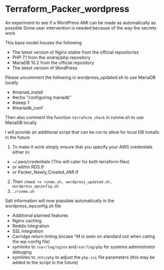 # Terraform_Packer_wordpress
An experiment to see if a WordPress AMI can be made as automatically as possible 
Some user intervention is needed because of the way the secrets work

This base model houses the following

* The latest version of Nginx stable from the official repositories
* PHP 7.1 from the ondrej/php repository
* MariaDB 10.2 from the official repository
* The latest version of WordPress

Please uncomment the following in wordpress_updated.sh to use MariaDB locally

* #mariad_install
* #echo "configuring mariadb"
* #sleep 1
* #mariadb_conf

Then also comment the function `terraform_check` in runme.sh to use MariaDB locally

I will provide an additional script that can be run to allow for local DB installs in the future


1. To make it work simply ensure that you specify your AWS credentials either in:

* ~/.aws/credentials (This will cater for both terraform files)
* or within RDS.tf
* or Packer_Newly_Created_AMI.tf

2. Then `chmod +x runme.sh, wordpress_updated.sh, wordpress_wpconfig.sh`
3. `./runme.sh`

Salt information will now populate automatically in the wordpress_wpconfig.sh file

* Additional planned features 
* Nginx caching
* Reddis integration 
* SSL integration
* Carridge return linting (incase ^M is seen on standard out when cating the wp-config file)
* symlinks to `/var/log/nginx` and`/var/log/php` for systems administrator debuging
* symlinks to `/etc/php` to adjust the `php.ini` file parameters (this may be added to the script in the future)


